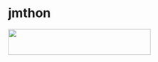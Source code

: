# jmthon

<p align="left"><a href="https://heroku.com/deploy?template=https://github.com/Rolexbskksndkds/JMTHON-PACK"> <img src="https://img.shields.io/badge/Deploy%20To%20Heroku-purple?style=for-the-badge&logo=heroku" width="320" height="58.45"/></a></p>
